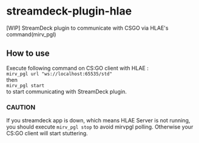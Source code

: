 # streamdeck-plugin-hlae
 [WIP] StreamDeck plugin to communicate with CSGO via HLAE's command(mirv_pgl)

## How to use
Execute following command on CS:GO client with HLAE :   
```mirv_pgl url "ws://localhost:65535/std"```  
then   
```mirv_pgl start```   
to start communicating with StreamDeck plugin.

### CAUTION
If you streamdeck app is down, which means HLAE Server is not running, you should execute ```mirv_pgl stop```  to avoid mirvpgl polling. Otherwise your CS:GO client will start stuttering.